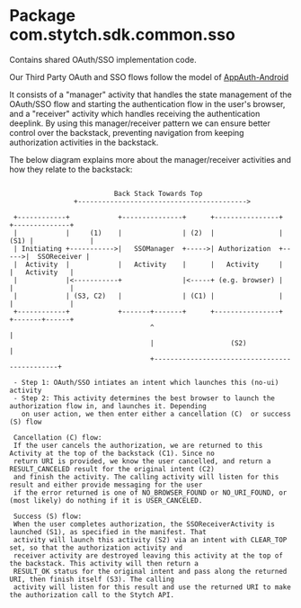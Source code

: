 # Package com.stytch.sdk.common.sso
Contains shared OAuth/SSO implementation code.

Our Third Party OAuth and SSO flows follow the model of [AppAuth-Android](https://github.com/openid/AppAuth-Android/)

It consists of a "manager" activity that handles the state management of the OAuth/SSO flow and starting
the authentication flow in the user's browser, and a "receiver" activity which handles receiving the
authentication deeplink. By using this manager/receiver pattern we can ensure better control over
the backstack, preventing navigation from keeping authorization activities in the backstack.


The below diagram explains more about the manager/receiver activities and how they relate to the backstack:

 ```unset
 
                           Back Stack Towards Top
                 +------------------------------------------>
 
  +------------+            +---------------+      +----------------+      +--------------+
  |            |     (1)    |               | (2)  |                | (S1) |              |
  | Initiating +----------->|   SSOManager  +----->| Authorization  +----->|  SSOReceiver |
  |  Activity  |            |   Activity    |      |   Activity     |      |   Activity   |
  |            |<-----------+               |<-----+ (e.g. browser) |      |              |
  |            | (S3, C2)   |               | (C1) |                |      |              |
  +------------+            +-------+-------+      +----------------+      +-------+------+
                                    ^                                              |
                                    |                   (S2)                       |
                                    +----------------------------------------------+
 
  - Step 1: OAuth/SSO intiates an intent which launches this (no-ui) activity
  - Step 2: This activity determines the best browser to launch the authorization flow in, and launches it. Depending
    on user action, we then enter either a cancellation (C)  or success (S) flow
 
  Cancellation (C) flow:
  If the user cancels the authorization, we are returned to this Activity at the top of the backstack (C1). Since no
  return URI is provided, we know the user cancelled, and return a RESULT_CANCELED result for the original intent (C2)
  and finish the activity. The calling activity will listen for this result and either provide messaging for the user
  if the error returned is one of NO_BROWSER_FOUND or NO_URI_FOUND, or (most likely) do nothing if it is USER_CANCELED.
 
  Success (S) flow:
  When the user completes authorization, the SSOReceiverActivity is launched (S1), as specified in the manifest. That
  activity will launch this activity (S2) via an intent with CLEAR_TOP set, so that the authorization activity and
  receiver activity are destroyed leaving this activity at the top of the backstack. This activity will then return a
  RESULT_OK status for the original intent and pass along the returned URI, then finish itself (S3). The calling
  activity will listen for this result and use the returned URI to make the authorization call to the Stytch API.
 ```
